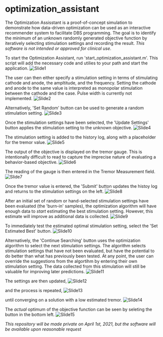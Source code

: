 # optimization_assistant

The Optimization Assisstant is a proof-of-concept simulation to demonstrate how data-driven optimization can be used as an interactive recommender system to facilitate DBS programming. The goal is to identify the minimum of an unknown randomly generated objective function by iteratively selecting stimulation settings and recording the result. *This software is not intended or approved for clinical use*.

To start the Optimization Assistant, run 'start_optimization_assistant.m'. This script will add the necessary code and utilies to your path and start the application.
![Slide1](https://user-images.githubusercontent.com/66339367/111886360-7c1ecd00-89a3-11eb-95e6-cf8071b25924.jpeg)

The user can then either specify a stimulation setting in terms of stimulating cathode and anode, the ampltitude, and the frequency. Setting the cathode and anode to the same value is interpreted as monopolar stimulation between the cathode and the case. Pulse width is currently not implemented.
![Slide2](https://user-images.githubusercontent.com/66339367/111886372-82ad4480-89a3-11eb-86cb-8079bed28544.jpeg)

Alternatively, 'Set Random' button can be used to generate a random stimulation setting.
![Slide3](https://user-images.githubusercontent.com/66339367/111886373-8345db00-89a3-11eb-816c-d084e8e1693f.jpeg)

Once the stimulation settings have been selected, the 'Update Settings' button applies the stimulation setting to the unknown objective.
![Slide4](https://user-images.githubusercontent.com/66339367/111886376-8345db00-89a3-11eb-8564-1f310c2e48ce.jpeg)

The stimulation setting is added to the history log, along with a placeholder for the tremor value.
![Slide5](https://user-images.githubusercontent.com/66339367/111886377-8345db00-89a3-11eb-85c7-341c856356af.jpeg)

The output of the objective is displayed on the tremor gauge. This is intentionally difficult to read to capture the imprecise nature of evaluating a behavior-based objective.
![Slide6](https://user-images.githubusercontent.com/66339367/111886378-83de7180-89a3-11eb-9b90-fe097b90d8f0.jpeg)

The reading of the gauge is then entered in the Tremor Measurement field.
![Slide7](https://user-images.githubusercontent.com/66339367/111886379-83de7180-89a3-11eb-9f0e-87d96b33b85e.jpeg)

Once the tremor value is entered, the 'Submit' button updates the histoy log and returns to the stimulation settings on the left.
![Slide8](https://user-images.githubusercontent.com/66339367/111886380-83de7180-89a3-11eb-9264-e2f2049e04de.jpeg)

After an initial set of random or hand-selected stimulation settings have been evaluated (the 'burn-in' samples), the optimization algorithm will have enough data to *start* estimating the best stimulation setting. However, this estimate will improve as additional data is collected.
![Slide9](https://user-images.githubusercontent.com/66339367/111886381-84770800-89a3-11eb-85d1-2f55dc179318.jpeg)

To immediately test the estimated optimal stimulation setting, select the 'Set Estimated Best' button.
![Slide10](https://user-images.githubusercontent.com/66339367/111886382-84770800-89a3-11eb-8147-e86d2d86348b.jpeg)

Alternatively, the 'Continue Searching' button uses the optimization algorithm to select the next stimulation settings. The algorithm selects stimulation settings that have not been evaluated, but have the potential to do better than what has previously been tested. At any point, the user can override the suggestions from the algortihm by entering their own stimulation setting. The data collected from this stimulation will still be valuable for improving later predictions.
![Slide11](https://user-images.githubusercontent.com/66339367/111886383-84770800-89a3-11eb-9c89-b414bad6e2a4.jpeg)

The settings are then updated,
![Slide12](https://user-images.githubusercontent.com/66339367/111886384-84770800-89a3-11eb-8676-48fb8464a390.jpeg)

and the process is repeated,
![Slide13](https://user-images.githubusercontent.com/66339367/111886385-850f9e80-89a3-11eb-92bc-582fda44b468.jpeg)

until converging on a solution with a low estimated tremor.
![Slide14](https://user-images.githubusercontent.com/66339367/111886386-850f9e80-89a3-11eb-995f-40986fc6a77c.jpeg)

The *actual* optimum of the objective function can be seen by seleting the button in the bottom left.
![Slide15](https://user-images.githubusercontent.com/66339367/111886387-850f9e80-89a3-11eb-94fe-d87b6ebbf320.jpeg)

*This repository will be made private on April 1st, 2021, but the software will be available upon reasonable request*
